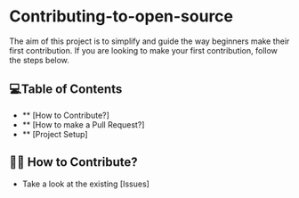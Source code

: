# Contributing-to-open-source
The aim of this project is to simplify and guide the way beginners make their first contribution. If you are looking to make your first contribution, follow the steps below.



## 💻Table of Contents
  - ** [How to Contribute?]
  - ** [How to make a Pull Request?]
  - ** [Project Setup]

## 👩‍💻 How to Contribute?

- Take a look at the existing [Issues]

